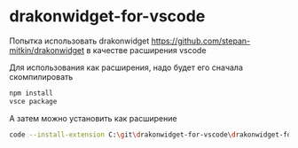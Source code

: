 # drakonwidget-for-vscode

Попытка использовать drakonwidget https://github.com/stepan-mitkin/drakonwidget в качестве расширения vscode

Для использования как расширения, надо будет его сначала скомпилировать

```bash
npm install
vsce package
```

А затем можно установить как расширение

```bash
code --install-extension C:\git\drakonwidget-for-vscode\drakonwidget-for-vscode-0.0.1.vsix
```
